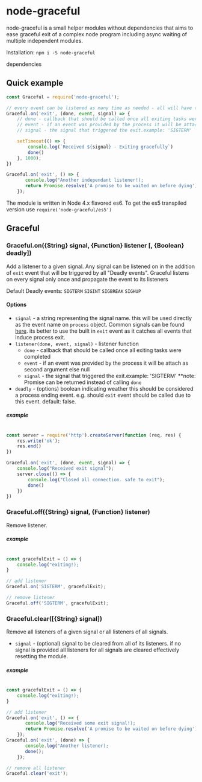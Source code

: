 # node-graceful

node-graceful is a small helper modules without dependencies that aims to ease graceful exit
 of a complex node program including async waiting of multiple independent modules.

Installation:
`npm i -S node-graceful`

dependencies
## Quick example

```javascript
const Graceful = require('node-graceful');

// every event can be listened as many time as needed - all will have to finish before exiting 
Graceful.on('exit', (done, event, signal) => {
    // done - callback that should be called once all exiting tasks were completed
    // event - if an event was provided by the process it will be attach as second argument else null
    // signal - the signal that triggered the exit.example: 'SIGTERM'

    setTimeout(() => {
        console.log(`Received ${signal} - Exiting gracefully`)
        done()
    }, 1000);
})

Graceful.on('exit', () => {
       console.log("Another independant listener!);
       return Promise.resolve('A promise to be waited on before dying');
    });
```

The module is written in Node 4.x flavored es6.
  To get the es5 transpiled version use `require('node-graceful/es5')`


## Graceful

### Graceful.on({String} signal, {Function} listener [, {Boolean} deadly])

Add a listener to a given signal.
Any signal can be listened on in the addition of `exit` event that will be triggered by all "Deadly events".
Graceful listens on every signal only once and propagate the event to its listeners



Default Deadly events: `SIGTERM` `SIGINT` `SIGBREAK` `SIGHUP` 

#### Options
- `signal` - a string representing the signal name. this will be used directly as the event name on `process` object.
    Common signals can be found [here](https://nodejs.org/api/process.html#process_signal_events).
     its better to use the built in `exit` event as it catches all events that induce process exit.
- `listener(done, event, signal)` - listener function
    - `done` - callback that should be called once all exiting tasks were completed
    - `event` - if an event was provided by the process it will be attach as second argument else null
    - `signal` - the signal that triggered the exit.example: 'SIGTERM'
    **note: Promise can be returned instead of calling `done`
- `deadly` - (options) boolean indicating weather this should be considered a process ending event.
e.g. should `exit` event should be called due to this event. default: false.

##### example
```javascript

const server = require('http').createServer(function (req, res) {
    res.write('ok');
    res.end()
})

Graceful.on('exit', (done, event, signal) => {
    console.log("Received exit signal");
    server.close(() => {
        console.log("Closed all connection. safe to exit");
        done()    
    })
})
```

### Graceful.off({String} signal, {Function} listener)

Remove listener.

##### example
```javascript

const gracefulExit = () => {
    console.log("exiting!);
}

// add listener
Graceful.on('SIGTERM', gracefulExit);

// remove listener
Graceful.off('SIGTERM', gracefulExit);
```

### Graceful.clear([{String} signal])

Remove all listeners of a given signal or all listeners of all signals.

- `signal` - (optional) signal to be cleared from all of its listeners.
 if no signal is provided all listeners for all signals are cleared 
 effectively resetting the module.

##### example
```javascript

const gracefulExit = () => {
    console.log("exiting!);
}

// add listener
Graceful.on('exit', () => {
       console.log("Received some exit signal!);
       return Promise.resolve('A promise to be waited on before dying');
    });
Graceful.on('exit', (done) => {
       console.log("Another listener);
       done();
    });

// remove all listener
Graceful.clear('exit');
```
